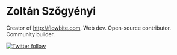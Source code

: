 # Zoltán Szőgyényi

Creator of http://flowbite.com. Web dev. Open-source contributor. Community builder.

<a href="https://twitter.com/zoltanszogyenyi"><img src="https://img.shields.io/twitter/follow/zoltanszogyenyi?style=social" alt="Twitter follow"></a>
